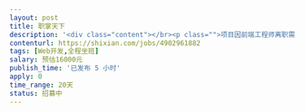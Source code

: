 ```yaml
---                
layout: post       
title: 职掌天下           
description: '<div class="content"></br><p class="">项目因前端工程师离职需要掌握 React 开发技术的工程师接手继续开发，工期较紧需要座班，可接项目制或日薪制，能力强靠谱费用可谈。</br><br/>项目通过 react 技术开发，通过 Hbuilder wap2app 技术打包成 app。项目中有学生、导师、企业三种角色，包含简历、秀场（学生上传短视频展示自己）、职位与投递简历、答赏（学生付费向导师问问题）、题库和师生契约（导师建立考题，学生作答，导师与学生建立教学契约，教学不在 app 中进行）、企业主页、导师主页、IM 聊天等功能。</p></br><p class="">需要 React 中高级工程师，有过软件外包经验</p></br></div>'     
contenturl: https://shixian.com/jobs/4902961882      
tags: [Web开发,全程坐班]            
salary: 预估16000元          
publish_time: '已发布 5 小时'         
apply: 0                   
time_range: 20天              
status: 招募中                  
---                 
```

